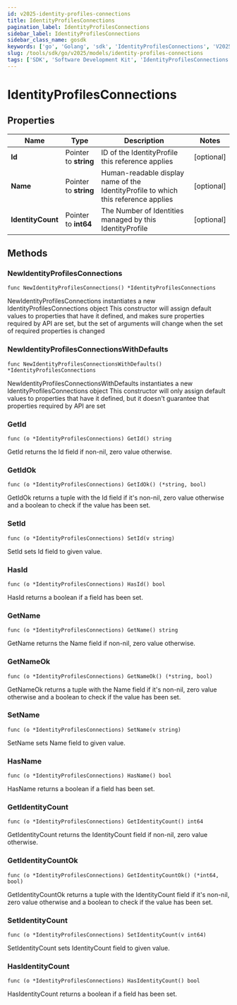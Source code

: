 ```yaml
---
id: v2025-identity-profiles-connections
title: IdentityProfilesConnections
pagination_label: IdentityProfilesConnections
sidebar_label: IdentityProfilesConnections
sidebar_class_name: gosdk
keywords: ['go', 'Golang', 'sdk', 'IdentityProfilesConnections', 'V2025IdentityProfilesConnections'] 
slug: /tools/sdk/go/v2025/models/identity-profiles-connections
tags: ['SDK', 'Software Development Kit', 'IdentityProfilesConnections', 'V2025IdentityProfilesConnections']
---
```


# IdentityProfilesConnections

## Properties

Name | Type | Description | Notes
------------ | ------------- | ------------- | -------------
**Id** | Pointer to **string** | ID of the IdentityProfile this reference applies | [optional] 
**Name** | Pointer to **string** | Human-readable display name of the IdentityProfile to which this reference applies | [optional] 
**IdentityCount** | Pointer to **int64** | The Number of Identities managed by this IdentityProfile | [optional] 

## Methods

### NewIdentityProfilesConnections

`func NewIdentityProfilesConnections() *IdentityProfilesConnections`

NewIdentityProfilesConnections instantiates a new IdentityProfilesConnections object
This constructor will assign default values to properties that have it defined,
and makes sure properties required by API are set, but the set of arguments
will change when the set of required properties is changed

### NewIdentityProfilesConnectionsWithDefaults

`func NewIdentityProfilesConnectionsWithDefaults() *IdentityProfilesConnections`

NewIdentityProfilesConnectionsWithDefaults instantiates a new IdentityProfilesConnections object
This constructor will only assign default values to properties that have it defined,
but it doesn't guarantee that properties required by API are set

### GetId

`func (o *IdentityProfilesConnections) GetId() string`

GetId returns the Id field if non-nil, zero value otherwise.

### GetIdOk

`func (o *IdentityProfilesConnections) GetIdOk() (*string, bool)`

GetIdOk returns a tuple with the Id field if it's non-nil, zero value otherwise
and a boolean to check if the value has been set.

### SetId

`func (o *IdentityProfilesConnections) SetId(v string)`

SetId sets Id field to given value.

### HasId

`func (o *IdentityProfilesConnections) HasId() bool`

HasId returns a boolean if a field has been set.

### GetName

`func (o *IdentityProfilesConnections) GetName() string`

GetName returns the Name field if non-nil, zero value otherwise.

### GetNameOk

`func (o *IdentityProfilesConnections) GetNameOk() (*string, bool)`

GetNameOk returns a tuple with the Name field if it's non-nil, zero value otherwise
and a boolean to check if the value has been set.

### SetName

`func (o *IdentityProfilesConnections) SetName(v string)`

SetName sets Name field to given value.

### HasName

`func (o *IdentityProfilesConnections) HasName() bool`

HasName returns a boolean if a field has been set.

### GetIdentityCount

`func (o *IdentityProfilesConnections) GetIdentityCount() int64`

GetIdentityCount returns the IdentityCount field if non-nil, zero value otherwise.

### GetIdentityCountOk

`func (o *IdentityProfilesConnections) GetIdentityCountOk() (*int64, bool)`

GetIdentityCountOk returns a tuple with the IdentityCount field if it's non-nil, zero value otherwise
and a boolean to check if the value has been set.

### SetIdentityCount

`func (o *IdentityProfilesConnections) SetIdentityCount(v int64)`

SetIdentityCount sets IdentityCount field to given value.

### HasIdentityCount

`func (o *IdentityProfilesConnections) HasIdentityCount() bool`

HasIdentityCount returns a boolean if a field has been set.


